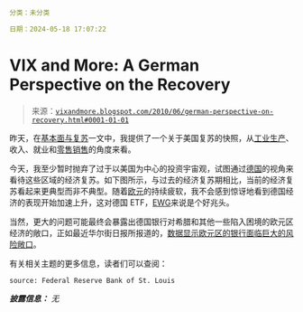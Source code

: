 ```yaml

分类：未分类

日期：2024-05-18 17:07:22

```

# VIX and More: A German Perspective on the Recovery

> 来源：[`vixandmore.blogspot.com/2010/06/german-perspective-on-recovery.html#0001-01-01`](http://vixandmore.blogspot.com/2010/06/german-perspective-on-recovery.html#0001-01-01)

昨天，在[基本面与复苏](http://vixandmore.blogspot.com/2010/06/fundamentals-and-recovery.html)一文中，我提供了一个关于美国复苏的快照，从[工业生产](http://vixandmore.blogspot.com/search/label/industrial%20production)、收入、就业和[零售销售](http://vixandmore.blogspot.com/search/label/retail%20sales)的角度来看。

今天，我至少暂时抛弃了过于以美国为中心的投资宇宙观，试图通过[德国](http://vixandmore.blogspot.com/search/label/Germany)的视角来看待这些区域的经济复苏。如下图所示，与过去的经济复苏期相比，当前的经济复苏看起来更典型而非不典型。随着[欧元](http://vixandmore.blogspot.com/search/label/euro)的持续疲软，我不会感到惊讶地看到德国经济的表现开始加速上升，这对德国 ETF，[EWG](http://vixandmore.blogspot.com/search/label/EWG)来说是个好兆头。

当然，更大的问题可能最终会暴露出德国银行对希腊和其他一些陷入困境的欧元区经济的敞口，正如最近华尔街日报所报道的，[数据显示欧元区的银行面临巨大的风险敞口](http://online.wsj.com/article/SB10001424052748703389004575304661402558720.html)。

有关相关主题的更多信息，读者们可以查阅：

```source: Federal Reserve Bank of St. Louis```

***披露信息：*** *无*
